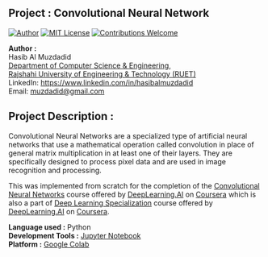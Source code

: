 ## Project : Convolutional Neural Network
[![Author](https://img.shields.io/badge/Author-Hasib%20Al%20Muzdadid-blue)](https://github.com/HasibAlMuzdadid)
[![MIT License](https://img.shields.io/badge/License-MIT%20License-important)](https://github.com/HasibAlMuzdadid/Convolutional-Neural-Network/blob/main/LICENSE)
[![Contributions Welcome](https://img.shields.io/badge/Contributions-Welcome-brightgreen.svg?style=flat)](https://github.com/HasibAlMuzdadid/Convolutional-Neural-Network)


**Author :**</br> 
Hasib Al Muzdadid</br>
[Department of Computer Science & Engineering](https://www.cse.ruet.ac.bd/), </br>
[Rajshahi University of Engineering & Technology (RUET)](https://www.ruet.ac.bd/) </br>
LinkedIn: https://www.linkedin.com/in/hasibalmuzdadid </br>
Email: muzdadid@gmail.com

## Project Description :
Convolutional Neural Networks are a specialized type of artificial neural networks that use a mathematical operation called convolution in place of general matrix multiplication in at least one of their layers. They are specifically designed to process pixel data and are used in image recognition and processing.

This was implemented from scratch for the completion of the [Convolutional Neural Networks](https://www.coursera.org/learn/convolutional-neural-networks) course offered by [DeepLearning.AI](https://www.deeplearning.ai) on [Coursera](https://www.coursera.org) which is also a part of [Deep Learning Specialization](https://www.coursera.org/specializations/deep-learning) course offered by [DeepLearning.AI](https://www.deeplearning.ai) on [Coursera](https://www.coursera.org).

**Language used :** Python </br>
**Development Tools :** [Jupyter Notebook](https://jupyter.org/)</br>
**Platform :** [Google Colab]()
